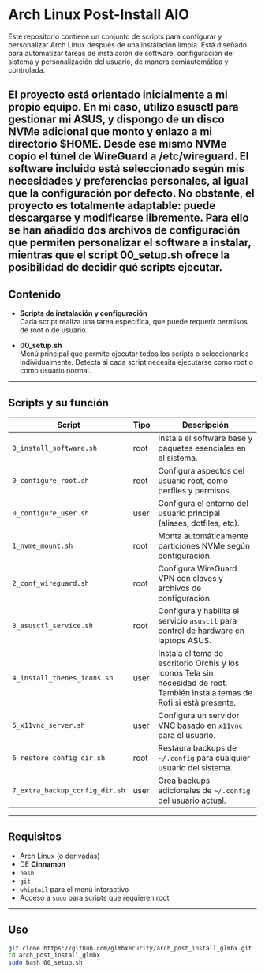 # Arch Linux Post-Install AIO

Este repositorio contiene un conjunto de scripts para configurar y personalizar Arch Linux después de una instalación limpia. Está diseñado para automatizar tareas de instalación de software, configuración del sistema y personalización del usuario, de manera semiautomática y controlada.  

  
El proyecto está orientado inicialmente a mi propio equipo. En mi caso, utilizo asusctl para gestionar mi ASUS, y dispongo de un disco NVMe adicional que monto y enlazo a mi directorio $HOME. Desde ese mismo NVMe copio el túnel de WireGuard a /etc/wireguard.
El software incluido está seleccionado según mis necesidades y preferencias personales, al igual que la configuración por defecto. No obstante, el proyecto es totalmente adaptable: puede descargarse y modificarse libremente. Para ello se han añadido dos archivos de configuración que permiten personalizar el software a instalar, mientras que el script 00_setup.sh ofrece la posibilidad de decidir qué scripts ejecutar.
---

## Contenido

- **Scripts de instalación y configuración**  
  Cada script realiza una tarea específica, que puede requerir permisos de root o de usuario.

- **00_setup.sh**  
  Menú principal que permite ejecutar todos los scripts o seleccionarlos individualmente. Detecta si cada script necesita ejecutarse como root o como usuario normal.

---

## Scripts y su función

| Script | Tipo | Descripción |
|--------|------|-------------|
| `0_install_software.sh` | root | Instala el software base y paquetes esenciales en el sistema. |
| `0_configure_root.sh` | root | Configura aspectos del usuario root, como perfiles y permisos. |
| `0_configure_user.sh` | user | Configura el entorno del usuario principal (aliases, dotfiles, etc). |
| `1_nvme_mount.sh` | root | Monta automáticamente particiones NVMe según configuración. |
| `2_conf_wireguard.sh` | root | Configura WireGuard VPN con claves y archivos de configuración. |
| `3_asusctl_service.sh` | root | Configura y habilita el servicio `asusctl` para control de hardware en laptops ASUS. |
| `4_install_thenes_icons.sh` | user | Instala el tema de escritorio Orchis y los iconos Tela sin necesidad de root. También instala temas de Rofi si está presente. |
| `5_x11vnc_server.sh` | user | Configura un servidor VNC basado en `x11vnc` para el usuario. |
| `6_restore_config_dir.sh` | root | Restaura backups de `~/.config` para cualquier usuario del sistema. |
| `7_extra_backup_config_dir.sh` | user | Crea backups adicionales de `~/.config` del usuario actual. |

---

## Requisitos

- Arch Linux (o derivadas)
- DE **Cinnamon**
- `bash`  
- `git`  
- `whiptail` para el menú interactivo
- Acceso a `sudo` para scripts que requieren root

---

## Uso

```bash
git clone https://github.com/glmbxecurity/arch_post_install_glmbx.git
cd arch_post_install_glmbx
sudo bash 00_setup.sh

